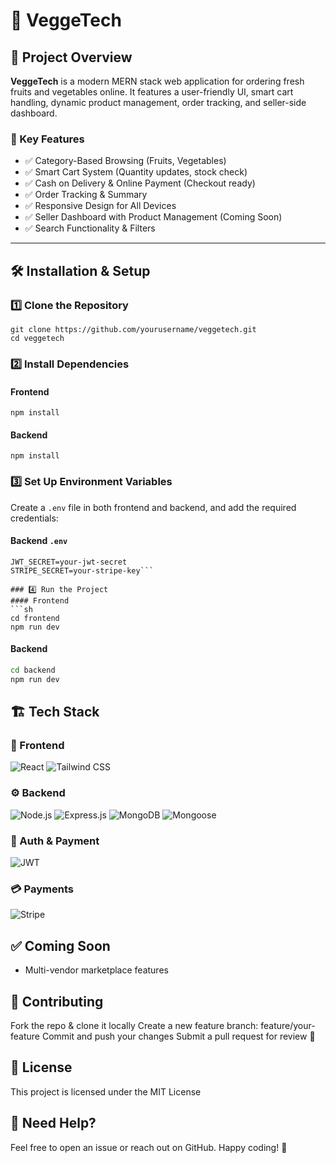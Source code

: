 # 🥦 VeggeTech

## 🚀 Project Overview

**VeggeTech** is a modern MERN stack web application for ordering fresh fruits and vegetables online. It features a user-friendly UI, smart cart handling, dynamic product management, order tracking, and seller-side dashboard.

### 🔹 Key Features

- ✅ Category-Based Browsing (Fruits, Vegetables)
- ✅ Smart Cart System (Quantity updates, stock check)
- ✅ Cash on Delivery & Online Payment (Checkout ready)
- ✅ Order Tracking & Summary
- ✅ Responsive Design for All Devices
- ✅ Seller Dashboard with Product Management (Coming Soon)
- ✅ Search Functionality & Filters


---

## 🛠️ Installation & Setup

### 1️⃣ Clone the Repository
```
git clone https://github.com/yourusername/veggetech.git
cd veggetech
```

### 2️⃣ Install Dependencies
#### Frontend
```cd frontend
npm install 
```
#### Backend
```cd backend
npm install 
```

### 3️⃣ Set Up Environment Variables
Create a `.env` file in both frontend and backend, and add the required credentials:
#### Backend `.env`
```MONGO_URI=your-mongo-uri
JWT_SECRET=your-jwt-secret
STRIPE_SECRET=your-stripe-key```

### 4️⃣ Run the Project
#### Frontend
```sh
cd frontend
npm run dev
```
#### Backend
```sh
cd backend
npm run dev
```

## 🏗️ Tech Stack

### 🎨 Frontend  
![React](https://img.shields.io/badge/React-000?logo=react)  ![Tailwind CSS](https://img.shields.io/badge/TailwindCSS-06B6D4?logo=tailwindcss&logoColor=white)

### ⚙️ Backend  
![Node.js](https://img.shields.io/badge/Node.js-43853D?logo=node.js&logoColor=white)  ![Express.js](https://img.shields.io/badge/Express.js-000?logo=express&logoColor=white)  ![MongoDB](https://img.shields.io/badge/MongoDB-47A248?logo=mongodb&logoColor=white)  ![Mongoose](https://img.shields.io/badge/Mongoose-880000?logo=mongoose&logoColor=white)

### 🧾 Auth & Payment
![JWT](https://img.shields.io/badge/JWT-000?logo=jsonwebtokens&logoColor=white)

### 💳 Payments  
![Stripe](https://img.shields.io/badge/Stripe-008CDD?logo=stripe&logoColor=white)  

## ✅ Coming Soon
* Multi-vendor marketplace features

## 🤝 Contributing
Fork the repo & clone it locally
Create a new feature branch: feature/your-feature
Commit and push your changes
Submit a pull request for review 🚀


## 📜 License
This project is licensed under the MIT License


## 🎯 Need Help?
Feel free to open an issue or reach out on GitHub.
Happy coding! 💚
